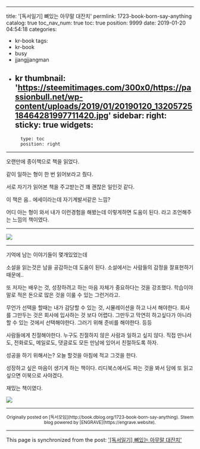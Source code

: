 
---
title: '[독서일기] 뼈있는 아무말 대잔치'
permlink: 1723-book-born-say-anything
catalog: true
toc_nav_num: true
toc: true
position: 9999
date: 2019-01-20 04:54:18
categories:
- kr-book
tags:
- kr-book
- busy
- jjangjjangman
- kr
thumbnail: 'https://steemitimages.com/300x0/https://passionbull.net/wp-content/uploads/2019/01/20190120_1320572518464281997711420.jpg'
sidebar:
    right:
        sticky: true
widgets:
    -
        type: toc
        position: right
---


<p>오랜만에 종이책으로 책을 읽었다.</p>
<p>같이 일하는 형이 한 번 읽어보라고 줬다.</p>
<p>서로 자기가 읽어본 책을 주고받는건 꽤 괜찮은 일인것 같다.</p>
<p>이 책은 음.. 에세이라는데 자기계발서같은 느낌?</p>
<p>어디 아는 형이 와서 내가 이런경험을 해봤는데 이렇게하면 도움이 된다. 라고 조언해주는 느낌의 책이였다.</p>
<hr />

![](https://steemitimages.com/300x0/https://passionbull.net/wp-content/uploads/2019/01/20190120_1320572518464281997711420.jpg)

<hr />
<p>기억에 남는 이야기들이 몇개있었는데</p>
<p>소설을 읽는것은 남을 공감하는데 도움이 된다. 소설에서는 사람들의 감정을 잘표현하기 때문에..</p>
<p>또 저자는 배우는 것, 성장하려고 하는 마음 자체가 중요하다는 것을 강조했다. 학습이야말로 적은 돈으로 많은 것을 이룰 수 있는 그런거라고.</p>
<p>무언가 선택을 할때는 내가 감당할 수 있는 것, 시뮬레이션을 하고 나서 해야한다. 회사를 그만두는 것은 회사에 입사하는 것 보다 어렵다. 그만두고 막연히 하고싶다가 아니라 할 수 있는 것에서 선택해야한다. 그러기 위해 준비를 해야한다. 등등</p>
<p>사람들에게 친절해야한다. 누구도 친절하지 않은 사람과 일하고 싶지 않다. 직접 만나서도, 전화로도, 메일로도, 댓글로도 모든 만남에 있어서 친절하도록 하자.</p>
<p>성공을 하기 위해서는? 오늘 할것을 아침에 적고 그것을 한다.</p>
<p>성장하고 싶은 마음이 생기게 하는 책이다. 리디북스에서도 파는 것을 봐서 담에 또 읽고싶으면 이북으로 사야겠다.</p>
<p>재밌는 책이였다.</p>

![](https://steemitimages.com/300x0/https://passionbull.net/wp-content/uploads/2019/01/20190120_1320495837558636326967479.jpg)



***
<center><sup>Originally posted on [독서모임](http://book.dblog.org/1723-book-born-say-anything). Steem blog powered by [ENGRAVE](https://engrave.website).</sup></center>

- - -

This page is synchronized from the post: ['[독서일기] 뼈있는 아무말 대잔치'](https://steemit.com/@jacobyu/1723-book-born-say-anything)
